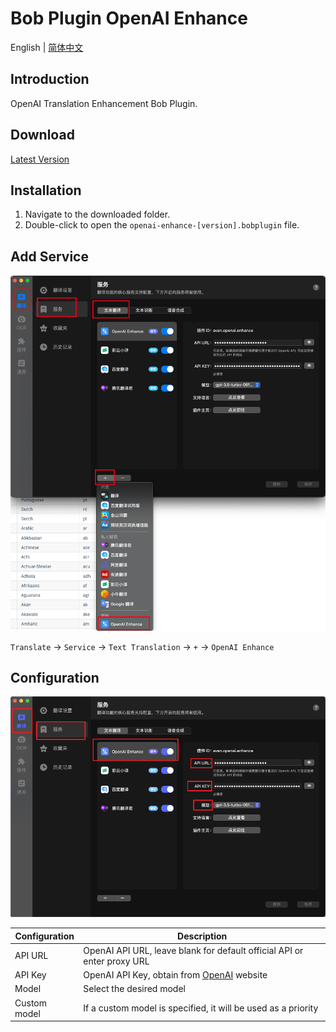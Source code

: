 # Bob Plugin OpenAI Enhance

English | [简体中文](./README-zh_CN.md)

## Introduction

OpenAI Translation Enhancement Bob Plugin.

## Download

[Latest Version](https://github.com/Layouwen/bob-plugin-openai-enhance/releases/download/v0.0.3-alpha.7/openai-enhance-0.0.3-alpha.7.bobplugin)

## Installation

1. Navigate to the downloaded folder.
2. Double-click to open the `openai-enhance-[version].bobplugin` file.

## Add Service

![Usage](/assets/img02.png)

`Translate` -> `Service` -> `Text Translation` -> `+` -> `OpenAI Enhance`

## Configuration

![Usage](./assets/img01.png)

| Configuration | Description                                                             |
|---------------|-------------------------------------------------------------------------|
| API URL       | OpenAI API URL, leave blank for default official API or enter proxy URL |
| API Key       | OpenAI API Key, obtain from [OpenAI](https://beta.openai.com/) website  |
| Model         | Select the desired model                                                |
| Custom model  | If a custom model is specified, it will be used as a priority           |
